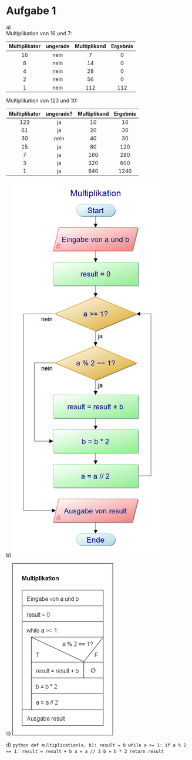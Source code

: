# Aufgabe 1

a)  
    Multiplikation von 16 und 7:

| Multiplikator | ungerade | Multiplikand | Ergebnis |
|:----:|:----:|:----:|:----:|
| 16 |  nein | 7 | 0 |
| 8 | nein  | 14   | 0 |
| 4 | nein |  28  | 0  |
| 2 | nein |  56  | 0 |
| 1 | nein |  112  |112 |


Multiplikation von 123 und 10:

| Multiplikator | ungerade? | Multiplikand | Ergebnis |
|:---:|:---:|:---:|:---:|
|   123  |  ja    | 10   | 10     |
| 61    | ja     | 20   | 30   |
|   30  |  nein    |  40  |  30 |
|   15 |   ja   |  80  |  120   |
|   7  |   ja   |  160  | 280  |
| 3 | ja | 320 | 600 |
| 1 | ja | 640 | 1240 |

b) 
    ![Programmablaufplan](KAPAP.png)

c)
    ![Struktogramm](KAStruct.png)

d)
    ```python
    def multiplication(a, b):
        result = 0
        while a >= 1:
            if a % 2 == 1:
                result = result + b
            a = a // 2
            b = b * 2
        return result
    ```